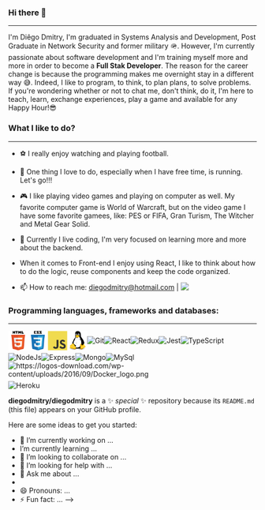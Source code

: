 ### Hi there 👋
---
I'm Diêgo Dmitry, I'm graduated in Systems Analysis and Development, Post Graduate in Network Security and former military 🪖. However, I'm currently passionate about software development and I'm training myself more and more in order to become a **Full Stak Developer**. The reason for the career change is because the programming makes me overnight stay in a different way 😅. Indeed, I like to program, to think, to plan plans, to solve problems.
If you're wondering whether or not to chat me, don't think, do it, I'm here to teach, learn, exchange experiences, play a game and available for any Happy Hour!😎
<br />

### What I like to do?
---
* ⚽ I really enjoy watching and playing football.
* 🏃 One thing I love to do, especially when I have free time, is running. Let's go!!!
* 🎮 I like playing video games and playing on computer as well. My favorite computer game is World of Warcraft, but on the video game I have some favorite gamees, like: PES or FIFA, Gran Turism, The Witcher and Metal Gear Solid. 
* 🌱 Currently I live coding, I'm very focused on learning more and more about the backend.
* When it comes to Front-end I enjoy using React, I like to think about how to do the logic, reuse components and keep the code organized.

* 📫 How to reach me: diegodmitry@hotmail.com | <a href="https://www.linkedin.com/in/diegodmitry" rel="nofollow" target="_blank"><img src="https://img.shields.io/badge/LinkedIn-0077B5?style=for-the-badge&logo=linkedin&logoColor=white" align="top" /></a>

### Programming languages, frameworks and databases:
---
<img src="https://raw.githubusercontent.com/devicons/devicon/master/icons/html5/html5-original-wordmark.svg" alt="html5" style="max-width: 100%;" width="40" height="40" align="middle"><img src="https://raw.githubusercontent.com/devicons/devicon/master/icons/css3/css3-original-wordmark.svg" alt="css3" style="max-width: 100%;" width="40" height="40" align="middle"><img src="https://raw.githubusercontent.com/devicons/devicon/master/icons/javascript/javascript-original.svg" alt="javascript" style="max-width: 100%;" width="40" height="40" align="middle"><img src="https://raw.githubusercontent.com/devicons/devicon/master/icons/linux/linux-original.svg" alt="linux" style="max-width: 100%;" width="40" height="40" align="middle"><img alt="Git" src="https://camo.githubusercontent.com/dc9e7e657b4cd5ba7d819d1a9ce61434bd0ddbb94287d7476b186bd783b62279/68747470733a2f2f63646e2e6a7364656c6976722e6e65742f67682f64657669636f6e732f64657669636f6e2f69636f6e732f6769742f6769742d6f726967696e616c2e737667" data-canonical-src="https://cdn.jsdelivr.net/gh/devicons/devicon/icons/git/git-original.svg" style="max-width: 100%;" width="50" height="40" align="middle"><img alt="React" src="https://camo.githubusercontent.com/e84431cfbd9f7c44b1c20da1dde8ad407cbc31174844a428074d1e3b43faab8b/68747470733a2f2f63646e2e6a7364656c6976722e6e65742f67682f64657669636f6e732f64657669636f6e2f69636f6e732f72656163742f72656163742d6f726967696e616c2d776f72646d61726b2e737667" data-canonical-src="https://cdn.jsdelivr.net/gh/devicons/devicon/icons/react/react-original-wordmark.svg" style="max-width: 100%;" width="50" height="40" align="middle"><img alt="Redux" src="https://camo.githubusercontent.com/2b6b50702c658cdfcf440cef1eb88c7e0e5a16ce0eb6ab8bc933da7697c12213/68747470733a2f2f63646e2e6a7364656c6976722e6e65742f67682f64657669636f6e732f64657669636f6e2f69636f6e732f72656475782f72656475782d6f726967696e616c2e737667" data-canonical-src="https://cdn.jsdelivr.net/gh/devicons/devicon/icons/redux/redux-original.svg" style="max-width: 100%;" width="50" height="40" align="middle"><img alt="Jest" src="https://camo.githubusercontent.com/fd37a0ed465d6e14411705324a0d21739377f54ab6d0ae146c68fca8777e16c7/68747470733a2f2f63646e2e6a7364656c6976722e6e65742f67682f64657669636f6e732f64657669636f6e2f69636f6e732f6a6573742f6a6573742d706c61696e2e737667" data-canonical-src="https://cdn.jsdelivr.net/gh/devicons/devicon/icons/jest/jest-plain.svg" style="max-width: 100%;" width="50" height="40" align="middle"><img alt="TypeScript" src="https://camo.githubusercontent.com/aa8b3e6b6fc55ea158e132e1c33ba6aa7fe49706a4e4bd64701af1cf89f514b5/68747470733a2f2f63646e2e6a7364656c6976722e6e65742f67682f64657669636f6e732f64657669636f6e2f69636f6e732f747970657363726970742f747970657363726970742d6f726967696e616c2e737667" data-canonical-src="https://cdn.jsdelivr.net/gh/devicons/devicon/icons/typescript/typescript-original.svg" style="max-width: 100%;" width="50" height="40" align="middle"><img alt="NodeJs" src="https://camo.githubusercontent.com/900baefb89e187c8b32cdbb3b440d1502fe8f30a1a335cc5dc5868af0142f8b1/68747470733a2f2f63646e2e6a7364656c6976722e6e65742f67682f64657669636f6e732f64657669636f6e2f69636f6e732f6e6f64656a732f6e6f64656a732d6f726967696e616c2e737667" data-canonical-src="https://cdn.jsdelivr.net/gh/devicons/devicon/icons/nodejs/nodejs-original.svg" style="max-width: 100%;" width="50" height="40" align="middle"><img alt="Express" src="https://camo.githubusercontent.com/40756575fc2fd74b1883ea0cc5c2a49aa7048ab58286f43a121109d69a9ea160/68747470733a2f2f63646e2e6a7364656c6976722e6e65742f67682f64657669636f6e732f64657669636f6e2f69636f6e732f657870726573732f657870726573732d6f726967696e616c2e737667" data-canonical-src="https://cdn.jsdelivr.net/gh/devicons/devicon/icons/express/express-original.svg" style="max-width: 100%;" width="50" height="40" align="middle"><img alt="Mongo" src="https://camo.githubusercontent.com/7c2f6c198780a56de18afde538d2856e4e197ef4df3aa77c6dd1799b01289959/68747470733a2f2f63646e2e6a7364656c6976722e6e65742f67682f64657669636f6e732f64657669636f6e2f69636f6e732f6d6f6e676f64622f6d6f6e676f64622d706c61696e2d776f72646d61726b2e737667" data-canonical-src="https://cdn.jsdelivr.net/gh/devicons/devicon/icons/mongodb/mongodb-plain-wordmark.svg" style="max-width: 100%;" width="50" height="40" align="middle"><img alt="MySql" src="https://camo.githubusercontent.com/ad7293939c16e73991b8d60763373b710bf9e96923595e8dd90fb7dee464e9ce/68747470733a2f2f63646e2e6a7364656c6976722e6e65742f67682f64657669636f6e732f64657669636f6e2f69636f6e732f6d7973716c2f6d7973716c2d6f726967696e616c2d776f72646d61726b2e737667" data-canonical-src="https://cdn.jsdelivr.net/gh/devicons/devicon/icons/mysql/mysql-original-wordmark.svg" style="max-width: 100%;" width="50" height="40" align="middle"><img src="https://logos-download.com/wp-content/uploads/2016/09/Docker_logo.png" alt="https://logos-download.com/wp-content/uploads/2016/09/Docker_logo.png" class="shrinkToFit transparent" width="50" height="40" align="middle"><img alt="Heroku" src="https://camo.githubusercontent.com/e283cab049c866f174e0892a3a622fea361338a0e898dcb1d5bd366c61ff80b8/68747470733a2f2f63646e2e6a7364656c6976722e6e65742f67682f64657669636f6e732f64657669636f6e2f69636f6e732f6865726f6b752f6865726f6b752d706c61696e2d776f72646d61726b2e737667" data-canonical-src="https://cdn.jsdelivr.net/gh/devicons/devicon/icons/heroku/heroku-plain-wordmark.svg" style="max-width: 100%;" width="50" height="40" align="middle">


**diegodmitry/diegodmitry** is a ✨ _special_ ✨ repository because its `README.md` (this file) appears on your GitHub profile.

Here are some ideas to get you started:

- 🔭 I’m currently working on ...
-  I’m currently learning ...
- 👯 I’m looking to collaborate on ...
- 🤔 I’m looking for help with ...
- 💬 Ask me about ...
- 
- 😄 Pronouns: ...
- ⚡ Fun fact: ...
-->

